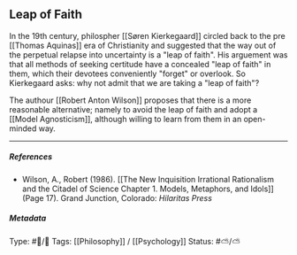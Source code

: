 ## Leap of Faith  # 

In the 19th century, philospher [[Søren Kierkegaard]] circled back to the pre [[Thomas Aquinas]] era of Christianity and suggested that the way out of the perpetual relapse into uncertainty is a "leap of faith". His arguement was that all methods of seeking certitude have a concealed "leap of faith" in them, which their devotees conveniently "forget" or overlook. So Kierkegaard asks: why not admit that we are taking a "leap of faith"?

The authour [[Robert Anton Wilson]] proposes that there is a more reasonable alternative; namely to avoid the leap of faith and adopt a [[Model Agnosticism]], although willing to learn from them in an open-minded way. 

___

##### References

- Wilson, A., Robert (1986). [[The New Inquisition Irrational Rationalism and the Citadel of Science Chapter 1. Models, Metaphors, and Idols]] (Page 17). Grand Junction, Colorado: _Hilaritas Press_

##### Metadata

Type: #🔵/🔵 
Tags: [[Philosophy]] / [[Psychology]]
Status: #⛅️/⛅️ 
